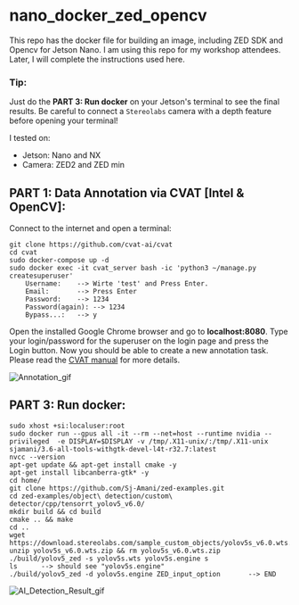 # nano_docker_zed_opencv
This repo has the docker file for building an image, including ZED SDK and Opencv for Jetson Nano.
I am using this repo for my workshop attendees.
Later, I will complete the instructions used here.

### Tip: 
Just do the **PART 3: Run docker** on your Jetson's terminal to see the final results. Be careful to connect a `Stereolabs` camera with a depth feature before opening your terminal!

I tested on:
* Jetson:  Nano and NX
* Camera:  ZED2 and ZED min

## PART 1: Data Annotation via CVAT [Intel & OpenCV]:
Connect to the internet and open a terminal:
```
git clone https://github.com/cvat-ai/cvat
cd cvat
sudo docker-compose up -d
sudo docker exec -it cvat_server bash -ic 'python3 ~/manage.py createsuperuser'
	Username: 	 --> Wirte 'test' and Press Enter.
	Email:		 --> Press Enter
	Password: 	 --> 1234
	Password(again): --> 1234
	Bypass...:	 --> y
```	
Open the installed Google Chrome browser and go to **localhost:8080**. Type your login/password for the superuser on the login page and press the Login button. Now you should be able to create a new annotation task. Please read the [CVAT manual](https://opencv.github.io/cvat/docs/manual/) for more details.

![Annotation_gif](videos/Annotation.gif)

## PART 3: Run docker:
```
sudo xhost +si:localuser:root
sudo docker run --gpus all -it --rm --net=host --runtime nvidia --privileged  -e DISPLAY=$DISPLAY -v /tmp/.X11-unix/:/tmp/.X11-unix sjamani/3.6-all-tools-withgtk-devel-l4t-r32.7:latest
nvcc --version
apt-get update && apt-get install cmake -y
apt-get install libcanberra-gtk* -y
cd home/
git clone https://github.com/Sj-Amani/zed-examples.git
cd zed-examples/object\ detection/custom\ detector/cpp/tensorrt_yolov5_v6.0/
mkdir build && cd build
cmake .. && make
cd ..
wget https://download.stereolabs.com/sample_custom_objects/yolov5s_v6.0.wts.zip
unzip yolov5s_v6.0.wts.zip && rm yolov5s_v6.0.wts.zip
./build/yolov5_zed -s yolov5s.wts yolov5s.engine s
ls		--> should see "yolov5s.engine"
./build/yolov5_zed -d yolov5s.engine ZED_input_option		--> END
```	

![AI_Detection_Result_gif](videos/AI_Detection_Result.gif)


